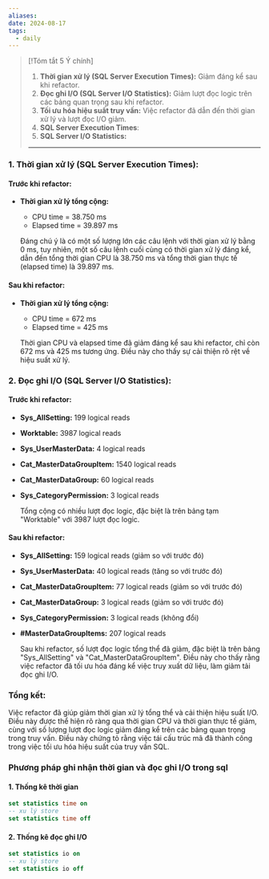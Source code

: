 ```yaml
---
aliases: 
date: 2024-08-17
tags:
  - daily
---
```


> [!Tóm tắt 5 Ý chính]
> 
> 1. **Thời gian xử lý (SQL Server Execution Times):** Giảm đáng kể sau khi refactor.
> 2. **Đọc ghi I/O (SQL Server I/O Statistics):** Giảm lượt đọc logic trên các bảng quan trọng sau khi refactor.
> 3. **Tối ưu hóa hiệu suất truy vấn:** Việc refactor đã dẫn đến thời gian xử lý và lượt đọc I/O giảm.
> 4. **SQL Server Execution Times**:
> 5. **SQL Server I/O Statistics:** 
>  --- 

### 1. **Thời gian xử lý (SQL Server Execution Times):**

#### **Trước khi refactor:**

- **Thời gian xử lý tổng cộng:**
    
    - CPU time = 38.750 ms
    - Elapsed time = 39.897 ms
    
    Đáng chú ý là có một số lượng lớn các câu lệnh với thời gian xử lý bằng 0 ms, tuy nhiên, một số câu lệnh cuối cùng có thời gian xử lý đáng kể, dẫn đến tổng thời gian CPU là 38.750 ms và tổng thời gian thực tế (elapsed time) là 39.897 ms​.
    

#### **Sau khi refactor:**

- **Thời gian xử lý tổng cộng:**
    
    - CPU time = 672 ms
    - Elapsed time = 425 ms
    
    Thời gian CPU và elapsed time đã giảm đáng kể sau khi refactor, chỉ còn 672 ms và 425 ms tương ứng. Điều này cho thấy sự cải thiện rõ rệt về hiệu suất xử lý​.
    

### 2. **Đọc ghi I/O (SQL Server I/O Statistics):**

#### **Trước khi refactor:**

- **Sys_AllSetting:** 199 logical reads
    
- **Worktable:** 3987 logical reads
    
- **Sys_UserMasterData:** 4 logical reads
    
- **Cat_MasterDataGroupItem:** 1540 logical reads
    
- **Cat_MasterDataGroup:** 60 logical reads
    
- **Sys_CategoryPermission:** 3 logical reads
    
    Tổng cộng có nhiều lượt đọc logic, đặc biệt là trên bảng tạm "Worktable" với 3987 lượt đọc logic​.
    

#### **Sau khi refactor:**

- **Sys_AllSetting:** 159 logical reads (giảm so với trước đó)
    
- **Sys_UserMasterData:** 40 logical reads (tăng so với trước đó)
    
- **Cat_MasterDataGroupItem:** 77 logical reads (giảm so với trước đó)
    
- **Cat_MasterDataGroup:** 3 logical reads (giảm so với trước đó)
    
- **Sys_CategoryPermission:** 3 logical reads (không đổi)
    
- **#MasterDataGroupItems:** 207 logical reads
    
    Sau khi refactor, số lượt đọc logic tổng thể đã giảm, đặc biệt là trên bảng "Sys_AllSetting" và "Cat_MasterDataGroupItem". Điều này cho thấy rằng việc refactor đã tối ưu hóa đáng kể việc truy xuất dữ liệu, làm giảm tải đọc ghi I/O​.
    

### **Tổng kết:**

Việc refactor đã giúp giảm thời gian xử lý tổng thể và cải thiện hiệu suất I/O. Điều này được thể hiện rõ ràng qua thời gian CPU và thời gian thực tế giảm, cùng với số lượng lượt đọc logic giảm đáng kể trên các bảng quan trọng trong truy vấn. Điều này chứng tỏ rằng việc tái cấu trúc mã đã thành công trong việc tối ưu hóa hiệu suất của truy vấn SQL.

### Phương pháp ghi nhận thời gian và đọc ghi I/O trong sql
#### 1. Thống kê thời gian
```sql
set statistics time on
-- xu lý store
set statistics time off
```

#### 2. Thống kê đọc ghi I/O

```sql
set statistics io on
-- xu lý store
set statistics io off
```
